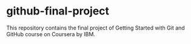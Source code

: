 # github-final-project
This repository contains the final project of Getting Started with Git and GitHub course on Coursera by IBM.
